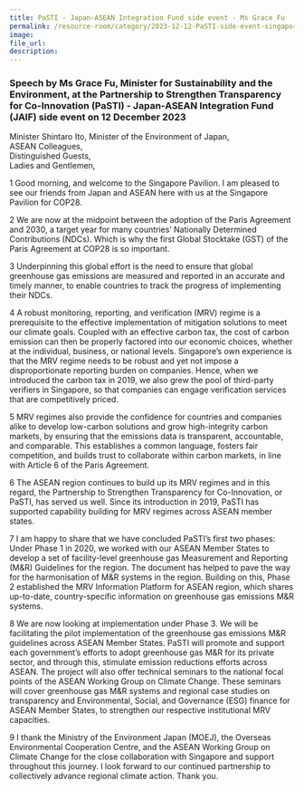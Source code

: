 ```yaml
---
title: PaSTI - Japan-ASEAN Integration Fund side event - Ms Grace Fu
permalink: /resource-room/category/2023-12-12-PaSTI-side-event-singapore-pavilion
image: 
file_url: 
description: 
---
```


### Speech by Ms Grace Fu, Minister for Sustainability and the Environment, at the Partnership to Strengthen Transparency for Co-Innovation (PaSTI) - Japan-ASEAN Integration Fund (JAIF) side event on 12 December 2023

Minister Shintaro Ito, Minister of the Environment of Japan,  
ASEAN Colleagues,  
Distinguished Guests,  
Ladies and Gentlemen,  

1 Good morning, and welcome to the Singapore Pavilion. I am pleased to see our friends from Japan and ASEAN here with us at the Singapore Pavilion for COP28. 

2	We are now at the midpoint between the adoption of the Paris Agreement and 2030, a target year for many countries’ Nationally Determined Contributions (NDCs). Which is why the first Global Stocktake (GST) of the Paris Agreement at COP28 is so important.  

3	Underpinning this global effort is the need to ensure that global greenhouse gas emissions are measured and reported in an accurate and timely manner, to enable countries to track the progress of implementing their NDCs. 

4	A robust monitoring, reporting, and verification (MRV) regime is a prerequisite to the effective implementation of mitigation solutions to meet our climate goals. Coupled with an effective carbon tax, the cost of carbon emission can then be properly factored into our economic choices, whether at the individual, business, or national levels. Singapore’s own experience is that the MRV regime needs to be robust and yet not impose a disproportionate reporting burden on companies. Hence, when we introduced the carbon tax in 2019, we also grew the pool of third-party verifiers in Singapore, so that companies can engage verification services that are competitively priced. 

5	MRV regimes also provide the confidence for countries and companies alike to develop low-carbon solutions and grow high-integrity carbon markets, by ensuring that the emissions data is transparent, accountable, and comparable. This establishes a common language, fosters fair competition, and builds trust to collaborate within carbon markets, in line with Article 6 of the Paris Agreement. 

6	The ASEAN region continues to build up its MRV regimes and in this regard, the Partnership to Strengthen Transparency for Co-Innovation, or PaSTI, has served us well. Since its introduction in 2019, PaSTI has supported capability building for MRV regimes across ASEAN member states. 

7	I am happy to share that we have concluded PaSTI’s first two phases: Under Phase 1 in 2020, we worked with our ASEAN Member States to develop a set of facility-level greenhouse gas Measurement and Reporting (M&R) Guidelines for the region. The document has helped to pave the way for the harmonisation of M&R systems in the region. Building on this, Phase 2 established the MRV Information Platform for ASEAN region, which shares up-to-date, country-specific information on greenhouse gas emissions M&R systems. 

8	We are now looking at implementation under Phase 3. We will be facilitating the pilot implementation of the greenhouse gas emissions M&R guidelines across ASEAN Member States. PaSTI will promote and support each government’s efforts to adopt greenhouse gas M&R for its private sector, and through this, stimulate emission reductions efforts across ASEAN. The project will also offer technical seminars to the national focal points of the ASEAN Working Group on Climate Change. These seminars will cover greenhouse gas M&R systems and regional case studies on transparency and Environmental, Social, and Governance (ESG) finance for ASEAN Member States, to strengthen our respective institutional MRV capacities. 

9	I thank the Ministry of the Environment Japan (MOEJ), the Overseas Environmental Cooperation Centre, and the ASEAN Working Group on Climate Change for the close collaboration with Singapore and support throughout this journey. I look forward to our continued partnership to collectively advance regional climate action. Thank you. 
